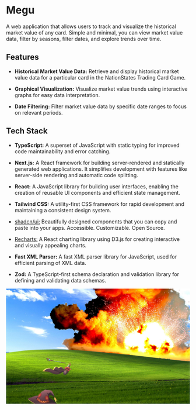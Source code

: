 # Megu

A web application that allows users to track and visualize the historical market value of any card. Simple and minimal, you can view market value data, filter by seasons, filter dates, and explore trends over time.

## Features

- **Historical Market Value Data:** Retrieve and display historical market value data for a particular card in the NationStates Trading Card Game.

- **Graphical Visualization:** Visualize market value trends using interactive graphs for easy data interpretation.

- **Date Filtering:** Filter market value data by specific date ranges to focus on relevant periods.

## Tech Stack

- **TypeScript:** A superset of JavaScript with static typing for improved code maintainability and error catching.

- **Next.js:** A React framework for building server-rendered and statically generated web applications. It simplifies development with features like server-side rendering and automatic code splitting.

- **React:** A JavaScript library for building user interfaces, enabling the creation of reusable UI components and efficient state management.

- **Tailwind CSS:** A utility-first CSS framework for rapid development and maintaining a consistent design system.

- [shadcn/ui:](https://ui.shadcn.com/) Beautifully designed components that you can copy and paste into your apps. Accessible. Customizable. Open Source.

- [Recharts:](https://recharts.org/en-US/) A React charting library using D3.js for creating interactive and visually appealing charts.

- **Fast XML Parser:** A fast XML parser library for JavaScript, used for efficient parsing of XML data.

- **Zod:** A TypeScript-first schema declaration and validation library for defining and validating data schemas.

![megumin](public/Explosion.jpg)
